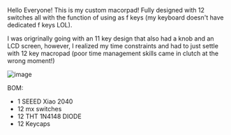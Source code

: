 Hello Everyone! This is my custom macorpad! Fully designed with 12 switches all with the function of using as f keys (my keyboard doesn't have dedicated f keys LOL).

I was origrinally going with an 11 key design that also had a knob and an LCD screen, however, I realized my time constraints and had to just settle with 12 key macropad (poor time management skills came in clutch at the wrong moment!)

![image](https://github.com/user-attachments/assets/6b97f859-1c61-41c7-b0df-bf4033fa0465)

BOM:
- 1 SEEED Xiao 2040
- 12 mx switches
- 12 THT 1N4148 DIODE
- 12 Keycaps
